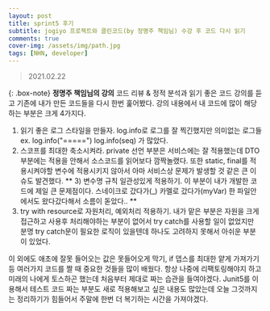 ```yaml
---
layout: post
title: sprint5 후기
subtitle: jogiyo 프로젝트와 클린코드(by 정명주 책임님) 수강 후 코드 다시 읽기
comments: true
cover-img: /assets/img/path.jpg
tags: [NHN, developer]
---
```


> 2021.02.22

{: .box-note}
**정명주 책임님의 강의**
코드 리뷰 & 정적 분석과 읽기 좋은 코드 강의를 듣고 기존에 내가 만든 코드들을 다시 한번 훑어봤다.
강의 내용에서 내 코드에 많이 해당하는 부분은 크게 4가지다.
1) 읽기 좋은 로그 스타일을 만들자. log.info로 로그를 잘 찍긴했지만 의미없는 로그들 ex. log.info("=====") log.info(seq) 가 많았다.
2) 스코프를 최대한 축소시켜라. private 선언 부분은 서비스에는 잘 적용했는데 DTO부분에는 적용을 안해서 소스코드를 읽어보다 깜짝놀랬다. 또한 static, final를 적용시켜야할 변수에 적용시키지 않아서 아마 서비스상 문제가 발생할 것 같은 큰 이슈도 발견했다.
** 3) 변수명 규칙 일관성있게 적용하기. 이 부분이 내가 개발한 코드에 제일 큰 문제점이다. 스네이크로 갔다가(_) 카멜로 갔다가(myVar) 한 파일안에서도 왔다갔다해서 소름이 돋았다.. **
4) try with resource로 자원처리, 예외처리 적용하기. 내가 맡은 부분은 자원을 크게 접근하고 사용후 처리해야하는 부분이 없어서 try catch를 사용할 일이 없었지만 분명 try catch문이 필요한 로직이 있을텐데 하나도 고려하지 못해서 아쉬운 부분이 있었다.

이 외에도 애초에 잘못 들어오는 값은 못들어오게 막기, if 뎁스를 최대한 얕게 가져가기 등 여러가지 코드를 짤 때 중요한 것들을 많이 배웠다. 항상 나중에 리팩토링해야지 하고 미래의 나에게 토스하곤 했는데 처음부터 제대로 짜는 습관을 들여야겠다.
Junit5를 이용해서 테스트 코드 짜는 부분도 새로 적용해보고 싶은 내용도 많았는데 오늘 그것까지는 정리하기가 힘들어서 주말에 한번 더 복기하는 시간을 가져야겠다.

